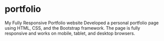 # portfolio
My Fully Responsive Portfolio website
Developed a personal portfolio page using HTML, CSS, and the Bootstrap framework. The page is fully responsive and works on mobile, tablet, and desktop browsers.
